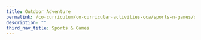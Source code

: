 ```yaml
---
title: Outdoor Adventure
permalink: /co-curriculum/co-curricular-activities-cca/sports-n-games/outdoor-adventure
description: ""
third_nav_title: Sports & Games
---
```

